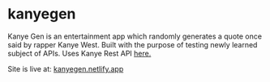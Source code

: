 # kanyegen
Kanye Gen is an entertainment app which randomly generates a quote once said by rapper Kanye West. Built with the purpose of testing newly learned subject of APIs. Uses Kanye Rest API [here.](https://kanye.rest/)

Site is live at: [kanyegen.netlify.app](https://kanyegen.netlify.app)

